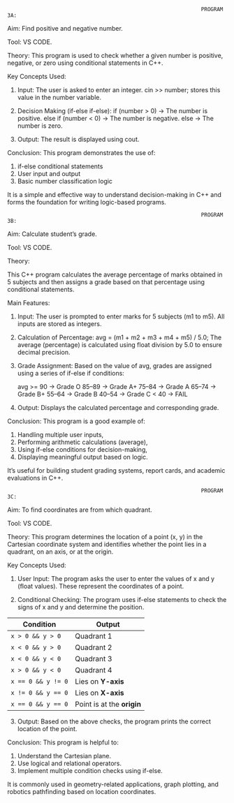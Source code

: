                                                                   PROGRAM 3A:

Aim: Find positive and negative number.

Tool: VS CODE.

Theory: This program is used to check whether a given number is positive, negative, or zero using conditional statements in C++.

Key Concepts Used:

1. Input:
The user is asked to enter an integer.
cin >> number; stores this value in the number variable.

2. Decision Making (if-else if-else):
if (number > 0) → The number is positive.
else if (number < 0) → The number is negative.
else → The number is zero.

3. Output:
The result is displayed using cout.

Conclusion:
This program demonstrates the use of:
1. if-else conditional statements
2. User input and output
3. Basic number classification logic

It is a simple and effective way to understand decision-making in C++ and forms the foundation for writing logic-based programs.

                                                                  PROGRAM 3B:
Aim: Calculate student’s grade.

Tool: VS CODE.

Theory: 

This C++ program calculates the average percentage of marks obtained in 5 subjects and then assigns a grade based on that percentage using conditional statements.

Main Features:

1. Input:
   The user is prompted to enter marks for 5 subjects (m1 to m5).
   All inputs are stored as integers.
   
3. Calculation of Percentage:
   avg = (m1 + m2 + m3 + m4 + m5) / 5.0;
   The average (percentage) is calculated using float division by 5.0 to ensure decimal precision.

3. Grade Assignment: Based on the value of avg, grades are assigned using a series of if-else if conditions:

   avg >= 90 → Grade O
   85–89 → Grade A+
   75–84 → Grade A
   65–74 → Grade B+
   55–64 → Grade B
   40–54 → Grade C
   < 40 → FAIL

4. Output: Displays the calculated percentage and corresponding grade.

Conclusion: This program is a good example of:

1. Handling multiple user inputs,
2. Performing arithmetic calculations (average),
3. Using if-else conditions for decision-making,
4. Displaying meaningful output based on logic.

It’s useful for building student grading systems, report cards, and academic evaluations in C++.

                                                                  PROGRAM 3C:

Aim: To find coordinates are from which quadrant.

Tool: VS CODE.

Theory: This program determines the location of a point (x, y) in the Cartesian coordinate system and identifies whether the point lies in a quadrant, on an axis, or at the origin.

Key Concepts Used:

1. User Input:
The program asks the user to enter the values of x and y (float values).
These represent the coordinates of a point.

2. Conditional Checking:
The program uses if-else statements to check the signs of x and y and determine the position.

| Condition          | Output                     |
| ------------------ | -------------------------- |
| `x > 0 && y > 0`   | Quadrant 1                 |
| `x < 0 && y > 0`   | Quadrant 2                 |
| `x < 0 && y < 0`   | Quadrant 3                 |
| `x > 0 && y < 0`   | Quadrant 4                 |
| `x == 0 && y != 0` | Lies on **Y-axis**         |
| `x != 0 && y == 0` | Lies on **X-axis**         |
| `x == 0 && y == 0` | Point is at the **origin** |

3. Output: Based on the above checks, the program prints the correct location of the point.

Conclusion: This program is helpful to:

1. Understand the Cartesian plane.
2. Use logical and relational operators.
3. Implement multiple condition checks using if-else.

It is commonly used in geometry-related applications, graph plotting, and robotics pathfinding based on location coordinates.





